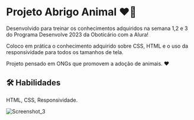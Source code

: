 # Projeto Abrigo Animal ❤️🐶

Desenvolvido para treinar os conhecimentos adquiridos na semana 1,2 e 3 do Programa Desenvolve 2023 da Oboticário com a Alura! 

Coloco em prática o conhecimento adquirido sobre CSS, HTML e o uso da responsividade para todos os tamanhos de tela.

Projeto pensado em ONGs que promovem a adoção de animais.  ❤️

## 🛠 Habilidades
 HTML, CSS, Responsividade.

![Screenshot_3](https://user-images.githubusercontent.com/113307737/219906304-c1b034cc-6c4a-422d-8028-96d582a89eb5.png)

